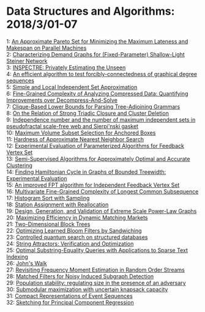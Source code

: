 # Data Structures and Algorithms: 2018/3/01-07  
1: [An Approximate Pareto Set for Minimizing the Maximum Lateness and  Makespan on Parallel Machines](https://doi.org/10.48550/arXiv.1802.10488)  
2: [Characterizing Demand Graphs for (Fixed-Parameter) Shallow-Light Steiner  Network](https://doi.org/10.48550/arXiv.1802.10566)  
3: [INSPECTRE: Privately Estimating the Unseen](https://doi.org/10.48550/arXiv.1803.00008)  
4: [An efficient algorithm to test forcibly-connectedness of graphical  degree sequences](https://doi.org/10.48550/arXiv.1803.00673)  
5: [Simple and Local Independent Set Approximation](https://doi.org/10.48550/arXiv.1803.00786)  
6: [Fine-Grained Complexity of Analyzing Compressed Data: Quantifying  Improvements over Decompress-And-Solve](https://doi.org/10.48550/arXiv.1803.00796)  
7: [Clique-Based Lower Bounds for Parsing Tree-Adjoining Grammars](https://doi.org/10.48550/arXiv.1803.00804)  
8: [On the Relation of Strong Triadic Closure and Cluster Deletion](https://doi.org/10.48550/arXiv.1803.00807)  
9: [Independence number and the number of maximum independent sets in  pseudofractal scale-free web and Sierpi\'nski gasket](https://doi.org/10.48550/arXiv.1803.00829)  
10: [Maximum Volume Subset Selection for Anchored Boxes](https://doi.org/10.48550/arXiv.1803.00849)  
11: [Hardness of Approximate Nearest Neighbor Search](https://doi.org/10.48550/arXiv.1803.00904)  
12: [Experimental Evaluation of Parameterized Algorithms for Feedback Vertex  Set](https://doi.org/10.48550/arXiv.1803.00925)  
13: [Semi-Supervised Algorithms for Approximately Optimal and Accurate  Clustering](https://doi.org/10.48550/arXiv.1803.00926)  
14: [Finding Hamiltonian Cycle in Graphs of Bounded Treewidth: Experimental  Evaluation](https://doi.org/10.48550/arXiv.1803.00927)  
15: [An improved FPT algorithm for Independent Feedback Vertex Set](https://doi.org/10.48550/arXiv.1803.00937)  
16: [Multivariate Fine-Grained Complexity of Longest Common Subsequence](https://doi.org/10.48550/arXiv.1803.00938)  
17: [Histogram Sort with Sampling](https://doi.org/10.48550/arXiv.1803.01237)  
18: [Station Assignment with Reallocation](https://doi.org/10.48550/arXiv.1803.01276)  
19: [Design, Generation, and Validation of Extreme Scale Power-Law Graphs](https://doi.org/10.48550/arXiv.1803.01281)  
20: [Maximizing Efficiency in Dynamic Matching Markets](https://doi.org/10.48550/arXiv.1803.01285)  
21: [Two-Dimensional Block Trees](https://doi.org/10.48550/arXiv.1803.01362)  
22: [Optimizing Learned Bloom Filters by Sandwiching](https://doi.org/10.48550/arXiv.1803.01474)  
23: [Controlled quantum search on structured databases](https://doi.org/10.48550/arXiv.1803.01481)  
24: [String Attractors: Verification and Optimization](https://doi.org/10.48550/arXiv.1803.01695)  
25: [Optimal Substring-Equality Queries with Applications to Sparse Text  Indexing](https://doi.org/10.48550/arXiv.1803.01723)  
26: [John's Walk](https://doi.org/10.48550/arXiv.1803.02032)  
27: [Revisiting Frequency Moment Estimation in Random Order Streams](https://doi.org/10.48550/arXiv.1803.02270)  
28: [Matched Filters for Noisy Induced Subgraph Detection](https://doi.org/10.48550/arXiv.1803.02423)  
29: [Population stability: regulating size in the presence of an adversary](https://doi.org/10.48550/arXiv.1803.02540)  
30: [Submodular maximization with uncertain knapsack capacity](https://doi.org/10.48550/arXiv.1803.02565)  
31: [Compact Representations of Event Sequences](https://doi.org/10.48550/arXiv.1803.02576)  
32: [Sketching for Principal Component Regression](https://doi.org/10.48550/arXiv.1803.02661)  
